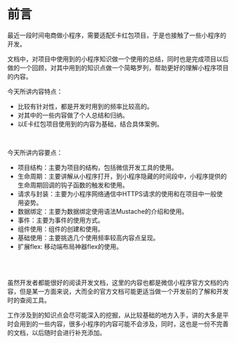 # 前言

最近一段时间电商做小程序，需要适配E卡红包项目，于是也接触了一些小程序的开发。

文档中，对项目中使用到的小程序知识做一个使用的总结，同时也是完成项目以后做的一个回顾，对其中用到的知识点做一个简略罗列，帮助更好的理解小程序项目的内容。

今天所讲内容特点：

- 比较有针对性，都是开发时用到的频率比较高的。
- 对其中的一些内容做了个人总结和归纳。
- 以E卡红包项目使用到的内容为基础，结合具体案例。

<Br>

今天所讲内容要点：

- 项目结构：主要为项目的结构，包括微信开发工具的使用。
- 生命周期：主要讲解从小程序打开，到小程序隐藏的时间段中，小程序提供的生命周期回调的钩子函数的触发和使用。
- 请求与封装：主要为小程序网络通信中HTTPS请求的使用和在项目中一般使用姿势。
- 数据绑定：主要为数据绑定使用语法Mustache的介绍和使用。
- 事件：主要为事件的使用方式。
- 组件使用：组件的创建和使用。
- 基础使用：主要挑选几个使用频率较高内容点呈现。
- 扩展flex: 移动端布局神器flex的使用。

<Br>
<Br>



虽然开发者都能很好的阅读开发文档，这里的内容也都是微信小程序官方文档的内容，但是某一方面来说，大而全的官方文档可能更适当做一个开发前的了解和开发时的查阅工具。

工作涉及到的知识点会尽可能深入的挖掘，从比较基础的地方入手，讲的大多是平时会用到的一些内容，很多小程序的内容可能不会涉及，同时，这也是一份不完善的文档，以后随时会进行补充添加。

<Br>
<Br>



